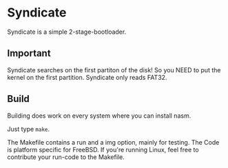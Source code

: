 # Syndicate
Syndicate is a simple 2-stage-bootloader.

## Important
Syndicate searches on the first partiton of the disk!
So you NEED to put the kernel on the first partition.
Syndicate only reads FAT32.

## Build
Building does work on every system where you can install nasm.

Just type ```make```.

The Makefile contains a run and a img option, mainly for testing.
The Code is platform specific for FreeBSD. If you're running Linux,
feel free to contribute your run-code to the Makefile.
